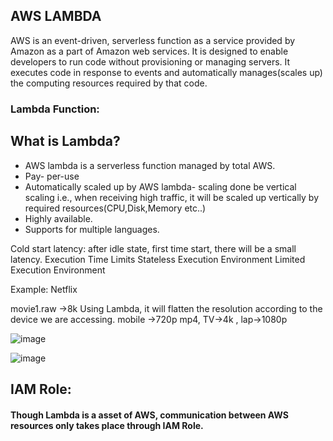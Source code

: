 ## AWS LAMBDA
AWS is an event-driven, serverless function as a service provided by Amazon as a part of Amazon web services. It is designed to enable developers to run code without provisioning or managing servers. It executes code in response to events and automatically manages(scales up) the computing resources required by that code.
 ### Lambda Function:
## What is Lambda?
+	AWS lambda is a serverless function managed by total AWS.
+	Pay- per-use
+	Automatically scaled up by AWS lambda- scaling done be vertical scaling i.e., when receiving high traffic, it will be scaled up vertically by required resources(CPU,Disk,Memory etc..)
+	Highly available.
+	Supports for multiple languages.

Cold start latency: after idle state, first time start, there will be a small latency.
Execution Time Limits
Stateless Execution Environment
Limited Execution Environment 

Example: Netflix

movie1.raw ->8k
Using Lambda, it will flatten the resolution according to the device we are accessing. mobile ->720p mp4, TV->4k , lap->1080p

![image](https://github.com/user-attachments/assets/5be7c397-581f-4bbd-af44-27bf06475879)

![image](https://github.com/user-attachments/assets/d44f514a-ccf9-4d46-908f-b1ced0e6f414)

## IAM Role: 
#### Though Lambda is a asset of AWS, communication between AWS resources only takes place through IAM Role.
